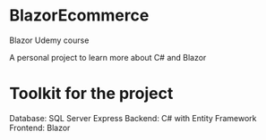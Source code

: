 # BlazorEcommerce
Blazor Udemy course

A personal project to learn more about C# and Blazor

# Toolkit for the project

Database: SQL Server Express
Backend: C# with Entity Framework
Frontend: Blazor
